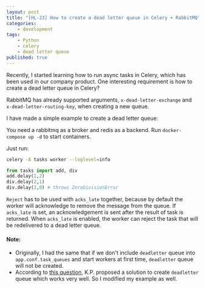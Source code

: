 ```yaml
---
layout: post
title: "[HL-23] How to create a dead letter queue in Celery + RabbitMQ"
categories:
    - development
tags:
    - Python
    - celery
    - dead letter queue
published: true
---
```


Recently, I started learning how to run async tasks in Celery, which has been used in our company product. One interesting requirement is how to create a
dead letter queue in Celery?

RabbitMQ has already supported arguments, `x-dead-letter-exchange` and `x-dead-letter-routing-key`, when creating a new queue.

I have made a simple example to create a dead letter queue:

<script src="https://gist.github.com/HengfengLi/11f268cfb990772c8b40c6c55ffc5b37.js"></script>

You need a rabbitmq as a broker and redis as a backend. Run `docker-compose up -d` to start containers.

<script src="https://gist.github.com/HengfengLi/e0a2e84915138070811e8086712e6e3c.js"></script>

Just run:

```bash
celery -A tasks worker --loglevel=info
```

```python
from tasks import add, div
add.delay(1,2)
div.delay(2,1)
div.delay(2,0) # throws ZeroDivisionError
```

`Reject` has to be used with `acks_late` together, because by default the worker will acknowledge to remove the message from the queue. If `acks_late` is set, an acknowledgement is sent after the result of task is returned. When `acks_late` is enabled, the worker can reject the task that will be redelivered to a dead letter queue.


#### Note:

- Originally, I had the same that if we don't include `deadletter` queue into `app.conf.task_queues` and start workers at first time, `deadletter` queue will not be created.
- According to [this question](https://stackoverflow.com/questions/38111122/celery-how-can-i-route-a-failed-task-to-a-dead-letter-queue/46128311#46128311), K.P. proposed a solution to create `deadletter` queue which works very well. So I modified my example as well.
